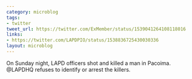```yaml
---
category: microblog
tags:
- twitter
tweet_url: https://twitter.com/ExMember/status/1539041264108118016
links:
- https://twitter.com/LAPDPIO/status/1538836725430030336
layout: microblog
---
```

On Sunday night, LAPD officers shot and killed a man in Pacoima. @LAPDHQ refuses to identify or arrest the killers.
